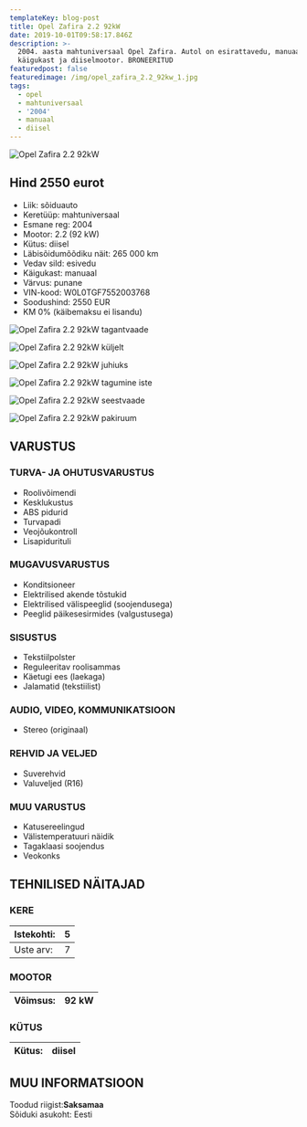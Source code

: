 ```yaml
---
templateKey: blog-post
title: Opel Zafira 2.2 92kW
date: 2019-10-01T09:58:17.846Z
description: >-
  2004. aasta mahtuniversaal Opel Zafira. Autol on esirattavedu, manuaal
  käigukast ja diiselmootor. BRONEERITUD
featuredpost: false
featuredimage: /img/opel_zafira_2.2_92kw_1.jpg
tags:
  - opel
  - mahtuniversaal
  - '2004'
  - manuaal
  - diisel
---
```

![Opel Zafira 2.2 92kW](/img/opel_zafira_2.2_92kw_1.jpg "Opel Zafira 2.2 92kW")

## Hind 2550 eurot

* Liik:	sõiduauto
* Keretüüp:	mahtuniversaal
* Esmane reg:	2004
* Mootor:	2.2 (92 kW)
* Kütus:	diisel
* Läbisõidumõõdiku näit:	265 000 km
* Vedav sild:	esivedu
* Käigukast:	manuaal
* Värvus:	punane
* VIN-kood:	W0L0TGF7552003768
* Soodushind:	2550 EUR
* KM 0% (käibemaksu ei lisandu)

![Opel Zafira 2.2 92kW tagantvaade](/img/opel_zafira_2.2_92kw_2.jpg "Opel Zafira 2.2 92kW tagantvaade")

![Opel Zafira 2.2 92kW küljelt](/img/opel_zafira_2.2_92kw_3.jpg "Opel Zafira 2.2 92kW küljelt")



![Opel Zafira 2.2 92kW juhiuks](/img/opel_zafira_2.2_92kw_4.jpg "Opel Zafira 2.2 92kW juhiuks")



![Opel Zafira 2.2 92kW tagumine iste](/img/opel_zafira_2.2_92kw_5.jpg "Opel Zafira 2.2 92kW tagumine iste")



![Opel Zafira 2.2 92kW seestvaade](/img/opel_zafira_2.2_92kw_6.jpg "Opel Zafira 2.2 92kW seestvaade")



![Opel Zafira 2.2 92kW pakiruum](/img/opel_zafira_2.2_92kw_7.jpg "Opel Zafira 2.2 92kW pakiruum")

<!--StartFragment-->

## VARUSTUS

### TURVA- JA OHUTUSVARUSTUS

* Roolivõimendi
* Kesklukustus
* ABS pidurid
* Turvapadi
* Veojõukontroll
* Lisapidurituli

### MUGAVUSVARUSTUS

* Konditsioneer
* Elektrilised akende tõstukid
* Elektrilised välispeeglid (soojendusega)
* Peeglid päikesesirmides (valgustusega)

### SISUSTUS

* Tekstiilpolster
* Reguleeritav roolisammas
* Käetugi ees (laekaga)
* Jalamatid (tekstiilist)

### AUDIO, VIDEO, KOMMUNIKATSIOON

* Stereo (originaal)

### REHVID JA VELJED

* Suverehvid
* Valuveljed (R16)

### MUU VARUSTUS

* Katusereelingud
* Välistemperatuuri näidik
* Tagaklaasi soojendus
* Veokonks

## TEHNILISED NÄITAJAD

### KERE

| Istekohti: | 5   |
| ---------- | --- |
| Uste arv:  | 7   |

### MOOTOR

| Võimsus: | 92 kW |
| -------- | ----- |

### KÜTUS

| Kütus: | diisel |
| ------ | ------ |

## MUU INFORMATSIOON

Toodud riigist:**Saksamaa**\
Sõiduki asukoht: Eesti

<!--EndFragment-->
